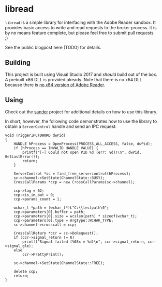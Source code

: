 # libread

`libread` is a simple library for interfacing with the Adobe Reader sandbox. It provides basic access to write and read requests to the broker process. It is by no means feature complete, but please feel free to submit pull requests ;)

 See the public blogpost here (TODO) for details.

## Building

This project is built using Visual Studio 2017 and *should* build out of the box. A prebuilt x86 DLL is provided already. Note that there is no x64 DLL because there is [no x64 version of Adobe Reader](https://community.adobe.com/t5/acrobat-reader/adobe-acrobat-reader-dc-64-bit-edition/td-p/9034166?page=1).

## Using

Check out the [sander](https://github.com/hatRiot/sander) project for additional details on how to use this library. 

In short, however, the following code demonstrates how to use the library to obtain a `ServerControl` handle and send an IPC request:

```
void TriggerIPC(DWORD dwPid)
{
	HANDLE hProcess = OpenProcess(PROCESS_ALL_ACCESS, false, dwPid);
	if (hProcess == INVALID_HANDLE_VALUE) {
		printf("[-] Could not open PID %d (err: %d)!\n", dwPid, GetLastError());
		return;
	}

	ServerControl *sc = find_free_servercontrol(hProcess);
	sc->channel->SetState(ChannelState::BUSY);
	CrossCallParams *ccp = new CrossCallParams(sc->channel);
	
	ccp->tag = 62;
	ccp->is_in_out = 0;
	ccp->params_count = 1;

	wchar_t *path = (wchar_t*)L"C:\\testpath\0";
	ccp->parameters[0].buffer = path;
	ccp->parameters[0].size = wcslen(path) * sizeof(wchar_t);
	ccp->parameters[0].type = ArgType::WCHAR_TYPE;
	sc->channel->crosscall = ccp;

	CrossCallReturn *ccr = sc->DoRequest();
	if (ccr->signal_return != 0)
		printf("Signal failed (%08x = %d)\n", ccr->signal_return, ccr->signal_gle);
	else
		ccr->PrettyPrint();

	sc->channel->SetState(ChannelState::FREE);

	delete ccp;
	return;
}
```